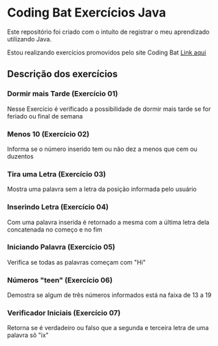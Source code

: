 # Coding Bat Exercícios Java
Este repositório foi criado com o intuíto de registrar o meu aprendizado utilizando Java.

Estou realizando exercícios promovidos pelo site Coding Bat [Link aqui](https://codingbat.com/)

## Descrição dos exercícios
### Dormir mais Tarde (Exercício 01)
Nesse Exercício é verificado a possibilidade de dormir mais tarde se for feriado ou final de semana

### Menos 10 (Exercício 02)
Informa se o número inserido tem ou não dez a menos que cem ou duzentos

### Tira uma Letra (Exercício 03)
Mostra uma palavra sem a letra da posição informada pelo usuário

### Inserindo Letra (Exercício 04)
Com uma palavra inserida é retornado a mesma com a última letra dela concatenada no começo e no fim 

### Iniciando Palavra (Exercício 05)
Verifica se todas as palavras começam com "Hi"

### Números "teen" (Exercício 06)
Demostra se algum de três números informados está na faixa de 13 a 19

### Verificador Iniciais (Exercício 07)
Retorna se é verdadeiro ou falso que a segunda e terceira letra de uma palavra sõ "ix"